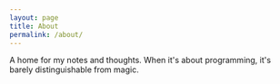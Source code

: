 ```yaml
---
layout: page
title: About
permalink: /about/
---
```


A home for my notes and thoughts.
When it's about programming, it's barely distinguishable from magic.
